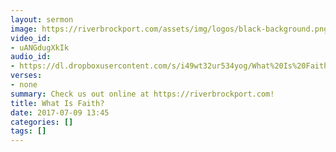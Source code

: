 ```yaml
---
layout: sermon
image: https://riverbrockport.com/assets/img/logos/black-background.png
video_id:
- uANGdugXkIk
audio_id:
- https://dl.dropboxusercontent.com/s/i49wt32ur534yog/What%20Is%20Faith%3F.mp3?dl=0
verses:
- none
summary: Check us out online at https://riverbrockport.com!
title: What Is Faith?
date: 2017-07-09 13:45
categories: []
tags: []
---
```

